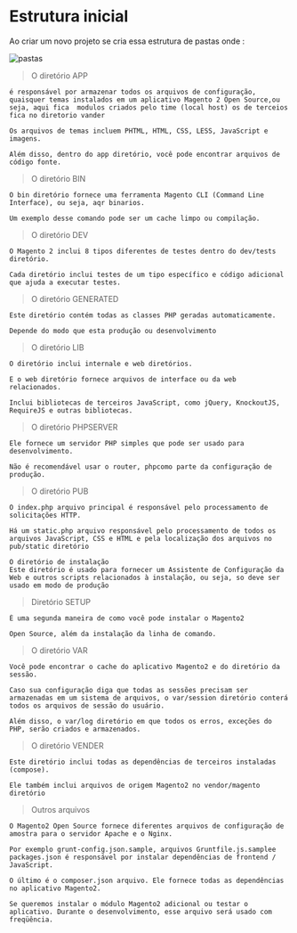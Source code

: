 # Estrutura inicial 

Ao criar um novo projeto se cria essa estrutura de pastas onde :

![pastas](https://user-images.githubusercontent.com/26981092/78052846-141c4480-7356-11ea-9fab-9c0f193373b9.png)



>O diretório APP

    é responsável por armazenar todos os arquivos de configuração, quaisquer temas instalados em um aplicativo Magento 2 Open Source,ou seja, aqui fica  modulos criados pelo time (local host) os de terceios fica no diretorio vander

    Os arquivos de temas incluem PHTML, HTML, CSS, LESS, JavaScript e imagens.

    Além disso, dentro do app diretório, você pode encontrar arquivos de código fonte. 

>O diretório BIN

    O bin diretório fornece uma ferramenta Magento CLI (Command Line Interface), ou seja, aqr binarios. 

    Um exemplo desse comando pode ser um cache limpo ou compilação. 

>O diretório DEV

    O Magento 2 inclui 8 tipos diferentes de testes dentro do dev/tests diretório. 

    Cada diretório inclui testes de um tipo específico e código adicional que ajuda a executar testes.

>O diretório GENERATED

    Este diretório contém todas as classes PHP geradas automaticamente. 

    Depende do modo que esta produção ou desenvolvimento 

>O diretório LIB

    O diretório inclui internale e web diretórios.

    E o web diretório fornece arquivos de interface ou da web relacionados. 
    
    Inclui bibliotecas de terceiros JavaScript, como jQuery, KnockoutJS, RequireJS e outras bibliotecas. 
    
>O diretório PHPSERVER

    Ele fornece um servidor PHP simples que pode ser usado para desenvolvimento. 

    Não é recomendável usar o router, phpcomo parte da configuração de produção.

>O diretório PUB

    O index.php arquivo principal é responsável pelo processamento de solicitações HTTP. 

    Há um static.php arquivo responsável pelo processamento de todos os arquivos JavaScript, CSS e HTML e pela localização dos arquivos no pub/static diretório

    O diretório de instalação
    Este diretório é usado para fornecer um Assistente de Configuração da Web e outros scripts relacionados à instalação, ou seja, so deve ser usado em modo de produção

>Diretório SETUP

    É uma segunda maneira de como você pode instalar o Magento2

    Open Source, além da instalação da linha de comando.

>O diretório VAR

    Você pode encontrar o cache do aplicativo Magento2 e do diretório da sessão. 

    Caso sua configuração diga que todas as sessões precisam ser armazenadas em um sistema de arquivos, o var/session diretório conterá todos os arquivos de sessão do usuário.

    Além disso, o var/log diretório em que todos os erros, exceções do PHP, serão criados e armazenados.

>O diretório VENDER

    Este diretório inclui todas as dependências de terceiros instaladas (compose). 

    Ele também inclui arquivos de origem Magento2 no vendor/magento diretório 

>Outros arquivos

    O Magento2 Open Source fornece diferentes arquivos de configuração de amostra para o servidor Apache e o Nginx. 

    Por exemplo grunt-config.json.sample, arquivos Gruntfile.js.samplee packages.json é responsável por instalar dependências de frontend / JavaScript.

    O último é o composer.json arquivo. Ele fornece todas as dependências no aplicativo Magento2. 
    
    Se queremos instalar o módulo Magento2 adicional ou testar o aplicativo. Durante o desenvolvimento, esse arquivo será usado com freqüência.